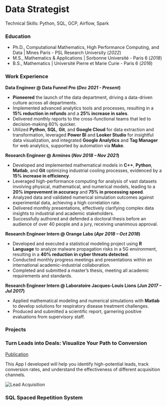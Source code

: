 # Data Strategist

Technical Skills: Python, SQL, GCP, Airflow, Spark

### Education

- Ph.D., Computational Mathematics, High Performance Computing, and Data | Mines Paris - PSL Research University (_2022_)
- M.S., Mathematics & Applications | Sorbonne Université - Paris 6 (_2018_)
- B.S., Mathematics | Université Pierre et Marie Curie - Paris 6 (_2016_)

### Work Experience

**Data Engineer @ Data Funnel Pro (_Dec 2021 - Present_)**
- **Pioneered** the launch of the data department, driving a data-driven culture across all departments. 
- Implemented advanced analytics tools and processes, resulting in a **15% reduction in refunds** and a **25% increase in sales**.
- Delivered monthly reports to the cross-functional teams that led to decision-making 60% quicker.
- Utilized **Python**, **SQL**, **Git**, and **Google Cloud** for data extraction and transformation, leveraged **Power BI** and **Looker Studio** for insightful data visualization, and integrated **Google Analytics** and **Tag Manager** for web analytics, supported by automation via **Make**.

**Research Engineer @ Armines (_Nov 2018 – Nov 2021_)**
- Developed and implemented mathematical models in **C++**, **Python**, **Matlab**, and **Git** optimizing industrial cooling processes, evidenced by a **15% increase in efficiency**.
- Leveraged high-performance computing for analysis of vast datasets involving physical, mathematical, and numerical models, leading to a **20% improvement in accuracy** and **75% in processing speed**.
- Analyzed data and validated numerical simulation outcomes against experimental data, achieving a high correlation rate.
- Delivered monthly presentations, effectively clarifying complex data insights to industrial and academic stakeholders.
- Successfully authored and defended a doctoral thesis before an audience of over 40 people and a jury, receiving unanimous approval.

**Research Engineer Intern @ Orange Labs (_Apr 2018 – Oct 2018_)**
- Developed and executed a statistical modeling project using **R Language** to analyze malware propagation risks in a 5G environment, resulting in a **40% reduction in cyber threats detected**.
- Conducted monthly progress meetings and presentations within an international academic-industrial collaboration.
- Completed and submitted a master’s thesis, meeting all academic requirements and standards.

**Research Engineer Intern @ Laboratoire Jacques-Louis Lions (_Jun 2017 – Jul 2017_)**
- Applied mathematical modeling and numerical simulations with **Matlab** to develop solutions for respiratory disease treatment challenges.
- Produced and submitted a scientific report, garnering positive evaluations from supervisory staff.


### Projects
### Turn Leads into Deals: Visualize Your Path to Conversion
[Publication](https://www.mdpi.com/)

This App I developed will help you identify high-potential leads, track conversion rates, and understand the effectiveness of different acquisition channels.

![Lead Acquisition](assets/img/)

### SQL Spaced Repetition System
